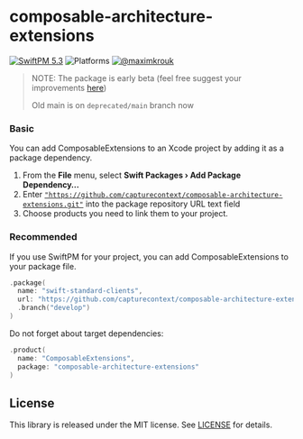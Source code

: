 # composable-architecture-extensions

[![SwiftPM 5.3](https://img.shields.io/badge/swiftpm-5.3-ED523F.svg?style=flat)](https://swift.org/download/) ![Platforms](https://img.shields.io/badge/Platforms-iOS_13_|_macOS_10.15_|_Catalyst_|_tvOS_14_|_watchOS_7-ED523F.svg?style=flat) [![@maximkrouk](https://img.shields.io/badge/contact-@capturecontext-1DA1F2.svg?style=flat&logo=twitter)](https://twitter.com/capture_context) 

> NOTE: The package is early beta (feel free suggest your improvements [here](https://github.com/capturecontext/composable-architecture-extensions/discussions/1))
>
> Old main is on `deprecated/main` branch now

### Basic

You can add ComposableExtensions to an Xcode project by adding it as a package dependency.

1. From the **File** menu, select **Swift Packages › Add Package Dependency…**
2. Enter [`"https://github.com/capturecontext/composable-architecture-extensions.git"`](https://github.com/capturecontext/composable-architecture-extensions.git) into the package repository URL text field
3. Choose products you need to link them to your project.

### Recommended

If you use SwiftPM for your project, you can add ComposableExtensions to your package file.

```swift
.package(
  name: "swift-standard-clients",
  url: "https://github.com/capturecontext/composable-architecture-extensions.git", 
  .branch("develop")
)
```

Do not forget about target dependencies:

```swift
.product(
  name: "ComposableExtensions", 
  package: "composable-architecture-extensions"
)
```



## License

This library is released under the MIT license. See [LICENSE](LICENSE) for details.
